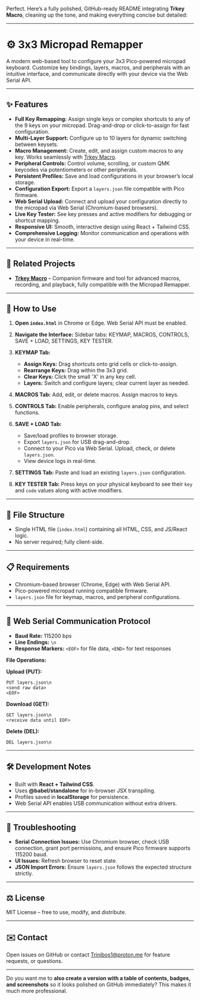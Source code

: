 Perfect. Here’s a fully polished, GitHub-ready README integrating **Trkey Macro**, cleaning up the tone, and making everything concise but detailed:

---

# ⚙️ 3x3 Micropad Remapper

A modern web-based tool to configure your 3x3 Pico-powered micropad keyboard. Customize key bindings, layers, macros, and peripherals with an intuitive interface, and communicate directly with your device via the Web Serial API.

---

## ✨ Features

* **Full Key Remapping:** Assign single keys or complex shortcuts to any of the 9 keys on your micropad. Drag-and-drop or click-to-assign for fast configuration.
* **Multi-Layer Support:** Configure up to 10 layers for dynamic switching between keysets.
* **Macro Management:** Create, edit, and assign custom macros to any key. Works seamlessly with [Trkey Macro](https://github.com/trinibos1/Trkey_macro).
* **Peripheral Controls:** Control volume, scrolling, or custom QMK keycodes via potentiometers or other peripherals.
* **Persistent Profiles:** Save and load configurations in your browser’s local storage.
* **Configuration Export:** Export a `layers.json` file compatible with Pico firmware.
* **Web Serial Upload:** Connect and upload your configuration directly to the micropad via Web Serial (Chromium-based browsers).
* **Live Key Tester:** See key presses and active modifiers for debugging or shortcut mapping.
* **Responsive UI:** Smooth, interactive design using React + Tailwind CSS.
* **Comprehensive Logging:** Monitor communication and operations with your device in real-time.

---

## 🔗 Related Projects

* **[Trkey Macro](https://github.com/trinibos1/Trkey_macro)** – Companion firmware and tool for advanced macros, recording, and playback, fully compatible with the Micropad Remapper.

---

## 🚀 How to Use

1. **Open `index.html`** in Chrome or Edge. Web Serial API must be enabled.
2. **Navigate the Interface:** Sidebar tabs: KEYMAP, MACROS, CONTROLS, SAVE + LOAD, SETTINGS, KEY TESTER.
3. **KEYMAP Tab:**

   * **Assign Keys:** Drag shortcuts onto grid cells or click-to-assign.
   * **Rearrange Keys:** Drag within the 3x3 grid.
   * **Clear Keys:** Click the small 'X' in any key cell.
   * **Layers:** Switch and configure layers; clear current layer as needed.
4. **MACROS Tab:** Add, edit, or delete macros. Assign macros to keys.
5. **CONTROLS Tab:** Enable peripherals, configure analog pins, and select functions.
6. **SAVE + LOAD Tab:**

   * Save/load profiles to browser storage.
   * Export `layers.json` for USB drag-and-drop.
   * Connect to your Pico via Web Serial. Upload, check, or delete `layers.json`.
   * View device logs in real-time.
7. **SETTINGS Tab:** Paste and load an existing `layers.json` configuration.
8. **KEY TESTER Tab:** Press keys on your physical keyboard to see their `key` and `code` values along with active modifiers.

---

## 📁 File Structure

* Single HTML file (`index.html`) containing all HTML, CSS, and JS/React logic.
* No server required; fully client-side.

---

## 📋 Requirements

* Chromium-based browser (Chrome, Edge) with Web Serial API.
* Pico-powered micropad running compatible firmware.
* `layers.json` file for keymap, macros, and peripheral configurations.

---

## 📡 Web Serial Communication Protocol

* **Baud Rate:** 115200 bps
* **Line Endings:** `\n`
* **Response Markers:** `<EOF>` for file data, `<END>` for text responses

**File Operations:**

**Upload (PUT):**

```
PUT layers.json\n
<send raw data>
<EOF>
```

**Download (GET):**

```
GET layers.json\n
<receive data until EOF>
```

**Delete (DEL):**

```
DEL layers.json\n
```

---

## 🛠️ Development Notes

* Built with **React + Tailwind CSS**.
* Uses **@babel/standalone** for in-browser JSX transpiling.
* Profiles saved in **localStorage** for persistence.
* Web Serial API enables USB communication without extra drivers.

---

## 🐛 Troubleshooting

* **Serial Connection Issues:** Use Chromium browser, check USB connection, grant port permissions, and ensure Pico firmware supports 115200 baud.
* **UI Issues:** Refresh browser to reset state.
* **JSON Import Errors:** Ensure `layers.json` follows the expected structure strictly.

---

## ⚖️ License

MIT License – free to use, modify, and distribute.

---

## ✉️ Contact

Open issues on GitHub or contact Trinibos1@proton.me for feature requests, or questions.

---

Do you want me to **also create a version with a table of contents, badges, and screenshots** so it looks polished on GitHub immediately? This makes it much more professional.
